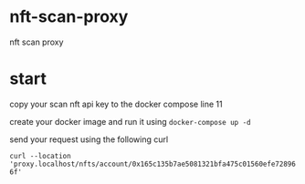 # nft-scan-proxy
nft scan proxy

# start 
copy your scan nft api key to the docker compose line 11

create your docker image and run it using
`docker-compose up -d`

send your request using the following curl

`curl --location 'proxy.localhost/nfts/account/0x165c135b7ae5081321bfa475c01560efe728966f'`
